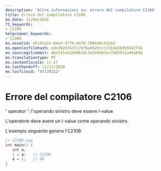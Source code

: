 ```yaml
---
description: 'Altre informazioni su: errore del compilatore C2106'
title: Errore del compilatore C2106
ms.date: 11/04/2016
f1_keywords:
- C2106
helpviewer_keywords:
- C2106
ms.assetid: d5c91a2e-04e4-4770-8478-788b98c52a53
ms.openlocfilehash: edcd926763fc76fba0329ccc22b4d263b5042f4e
ms.sourcegitcommit: d6af41e42699628c3e2e6063ec7b03931a49a098
ms.translationtype: MT
ms.contentlocale: it-IT
ms.lasthandoff: 12/11/2020
ms.locfileid: "97170152"
---
```

# <a name="compiler-error-c2106"></a>Errore del compilatore C2106

' operator ': l'operando sinistro deve essere l-value

L'operatore deve avere un l-value come operando sinistro.

L'esempio seguente genera l'C2106:

```cpp
// C2106.cpp
int main() {
   int a;
   1 = a;   // C2106
   a = 1;   // OK
}
```
